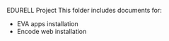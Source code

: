 EDURELL Project
This folder includes documents for:
- EVA apps installation 
- Encode web installation
